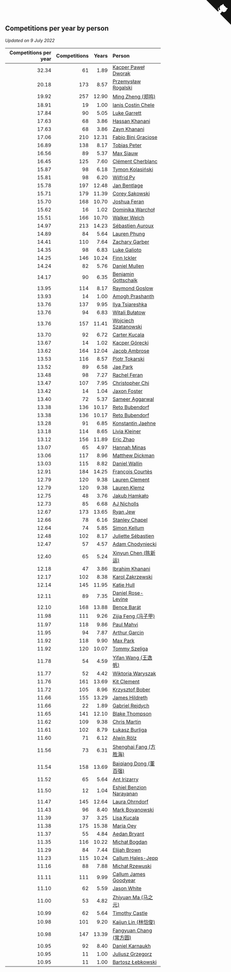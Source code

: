 ## Competitions per year by person

*Updated on  9 July 2022*

| Competitions per year | Competitions | Years | Person |
| ---: | ---: | ---: | :--- |
| 32.34 | 61 | 1.89 | [Kacper Paweł Dworak](https://www.worldcubeassociation.org/persons/2020DWOR01) |
| 20.18 | 173 | 8.57 | [Przemysław Rogalski](https://www.worldcubeassociation.org/persons/2013ROGA02) |
| 19.92 | 257 | 12.90 | [Ming Zheng (郑鸣)](https://www.worldcubeassociation.org/persons/2009ZHEN11) |
| 18.91 | 19 | 1.00 | [Ianis Costin Chele](https://www.worldcubeassociation.org/persons/2021CHEL01) |
| 17.84 | 90 | 5.05 | [Luke Garrett](https://www.worldcubeassociation.org/persons/2017GARR05) |
| 17.63 | 68 | 3.86 | [Hassan Khanani](https://www.worldcubeassociation.org/persons/2018KHAN26) |
| 17.63 | 68 | 3.86 | [Zayn Khanani](https://www.worldcubeassociation.org/persons/2018KHAN28) |
| 17.06 | 210 | 12.31 | [Fabio Bini Graciose](https://www.worldcubeassociation.org/persons/2010GRAC02) |
| 16.89 | 138 | 8.17 | [Tobias Peter](https://www.worldcubeassociation.org/persons/2014PETE03) |
| 16.56 | 89 | 5.37 | [Max Siauw](https://www.worldcubeassociation.org/persons/2017SIAU02) |
| 16.45 | 125 | 7.60 | [Clément Cherblanc](https://www.worldcubeassociation.org/persons/2014CHER05) |
| 15.87 | 98 | 6.18 | [Tymon Kolasiński](https://www.worldcubeassociation.org/persons/2016KOLA02) |
| 15.81 | 98 | 6.20 | [Wilfrid Py](https://www.worldcubeassociation.org/persons/2016PYWI01) |
| 15.78 | 197 | 12.48 | [Jan Bentlage](https://www.worldcubeassociation.org/persons/2010BENT01) |
| 15.71 | 179 | 11.39 | [Corey Sakowski](https://www.worldcubeassociation.org/persons/2011SAKO01) |
| 15.70 | 168 | 10.70 | [Joshua Feran](https://www.worldcubeassociation.org/persons/2011FERA01) |
| 15.62 | 16 | 1.02 | [Dominika Warchoł](https://www.worldcubeassociation.org/persons/2021WARC01) |
| 15.51 | 166 | 10.70 | [Walker Welch](https://www.worldcubeassociation.org/persons/2011WELC01) |
| 14.97 | 213 | 14.23 | [Sébastien Auroux](https://www.worldcubeassociation.org/persons/2008AURO01) |
| 14.89 | 84 | 5.64 | [Lauren Phung](https://www.worldcubeassociation.org/persons/2016PHUN02) |
| 14.41 | 110 | 7.64 | [Zachary Garber](https://www.worldcubeassociation.org/persons/2014GARB01) |
| 14.35 | 98 | 6.83 | [Luke Galioto](https://www.worldcubeassociation.org/persons/2015GALI02) |
| 14.25 | 146 | 10.24 | [Finn Ickler](https://www.worldcubeassociation.org/persons/2012ICKL01) |
| 14.24 | 82 | 5.76 | [Daniel Mullen](https://www.worldcubeassociation.org/persons/2016MULL04) |
| 14.17 | 90 | 6.35 | [Benjamin Gottschalk](https://www.worldcubeassociation.org/persons/2016GOTT01) |
| 13.95 | 114 | 8.17 | [Raymond Goslow](https://www.worldcubeassociation.org/persons/2014GOSL01) |
| 13.93 | 14 | 1.00 | [Amogh Prashanth](https://www.worldcubeassociation.org/persons/2021PRAS01) |
| 13.76 | 137 | 9.95 | [Ilya Tsiareshka](https://www.worldcubeassociation.org/persons/2012TERE01) |
| 13.76 | 94 | 6.83 | [Witali Bułatow](https://www.worldcubeassociation.org/persons/2015BUAT01) |
| 13.76 | 157 | 11.41 | [Wojciech Szatanowski](https://www.worldcubeassociation.org/persons/2011SZAT01) |
| 13.70 | 92 | 6.72 | [Carter Kucala](https://www.worldcubeassociation.org/persons/2015KUCA01) |
| 13.67 | 14 | 1.02 | [Kacper Górecki](https://www.worldcubeassociation.org/persons/2021GORE01) |
| 13.62 | 164 | 12.04 | [Jacob Ambrose](https://www.worldcubeassociation.org/persons/2010AMBR01) |
| 13.53 | 116 | 8.57 | [Piotr Tokarski](https://www.worldcubeassociation.org/persons/2013TOKA01) |
| 13.52 | 89 | 6.58 | [Jae Park](https://www.worldcubeassociation.org/persons/2015PARK24) |
| 13.48 | 98 | 7.27 | [Rachel Feran](https://www.worldcubeassociation.org/persons/2015FERA01) |
| 13.47 | 107 | 7.95 | [Christopher Chi](https://www.worldcubeassociation.org/persons/2014CHIC01) |
| 13.42 | 14 | 1.04 | [Jaxon Foster](https://www.worldcubeassociation.org/persons/2021FOST01) |
| 13.40 | 72 | 5.37 | [Sameer Aggarwal](https://www.worldcubeassociation.org/persons/2017AGGA01) |
| 13.38 | 136 | 10.17 | [Reto Bubendorf](https://www.worldcubeassociation.org/persons/2012BUBE01) |
| 13.38 | 136 | 10.17 | [Reto Bubendorf](https://www.worldcubeassociation.org/persons/2012BUBE01) |
| 13.28 | 91 | 6.85 | [Konstantin Jaehne](https://www.worldcubeassociation.org/persons/2015JAEH01) |
| 13.18 | 114 | 8.65 | [Livia Kleiner](https://www.worldcubeassociation.org/persons/2013KLEI03) |
| 13.12 | 156 | 11.89 | [Eric Zhao](https://www.worldcubeassociation.org/persons/2010ZHAO19) |
| 13.07 | 65 | 4.97 | [Hannah Minas](https://www.worldcubeassociation.org/persons/2017MINA04) |
| 13.06 | 117 | 8.96 | [Matthew Dickman](https://www.worldcubeassociation.org/persons/2013DICK01) |
| 13.03 | 115 | 8.82 | [Daniel Wallin](https://www.worldcubeassociation.org/persons/2013WALL03) |
| 12.91 | 184 | 14.25 | [François Courtès](https://www.worldcubeassociation.org/persons/2008COUR01) |
| 12.79 | 120 | 9.38 | [Lauren Clement](https://www.worldcubeassociation.org/persons/2013KLEM01) |
| 12.79 | 120 | 9.38 | [Lauren Klemz](https://www.worldcubeassociation.org/persons/2013KLEM01) |
| 12.75 | 48 | 3.76 | [Jakub Hamkało](https://www.worldcubeassociation.org/persons/2018HAMK01) |
| 12.73 | 85 | 6.68 | [AJ Nicholls](https://www.worldcubeassociation.org/persons/2015NICH04) |
| 12.67 | 173 | 13.65 | [Ryan Jew](https://www.worldcubeassociation.org/persons/2008JEWR01) |
| 12.66 | 78 | 6.16 | [Stanley Chapel](https://www.worldcubeassociation.org/persons/2016CHAP04) |
| 12.64 | 74 | 5.85 | [Simon Kellum](https://www.worldcubeassociation.org/persons/2016KELL12) |
| 12.48 | 102 | 8.17 | [Juliette Sébastien](https://www.worldcubeassociation.org/persons/2014SEBA01) |
| 12.47 | 57 | 4.57 | [Adam Chodyniecki](https://www.worldcubeassociation.org/persons/2017CHOD02) |
| 12.40 | 65 | 5.24 | [Xinyun Chen (陈新运)](https://www.worldcubeassociation.org/persons/2017CHEN36) |
| 12.18 | 47 | 3.86 | [Ibrahim Khanani](https://www.worldcubeassociation.org/persons/2018KHAN27) |
| 12.17 | 102 | 8.38 | [Karol Zakrzewski](https://www.worldcubeassociation.org/persons/2014ZAKR01) |
| 12.14 | 145 | 11.95 | [Katie Hull](https://www.worldcubeassociation.org/persons/2010HULL01) |
| 12.11 | 89 | 7.35 | [Daniel Rose-Levine](https://www.worldcubeassociation.org/persons/2015ROSE01) |
| 12.10 | 168 | 13.88 | [Bence Barát](https://www.worldcubeassociation.org/persons/2008BARA01) |
| 11.98 | 111 | 9.26 | [Zijia Feng (冯子甲)](https://www.worldcubeassociation.org/persons/2013FENG02) |
| 11.97 | 118 | 9.86 | [Paul Mahvi](https://www.worldcubeassociation.org/persons/2012MAHV01) |
| 11.95 | 94 | 7.87 | [Arthur Garcin](https://www.worldcubeassociation.org/persons/2014GARC27) |
| 11.92 | 118 | 9.90 | [Max Park](https://www.worldcubeassociation.org/persons/2012PARK03) |
| 11.92 | 120 | 10.07 | [Tommy Szeliga](https://www.worldcubeassociation.org/persons/2012SZEL01) |
| 11.78 | 54 | 4.59 | [Yifan Wang (王逸帆)](https://www.worldcubeassociation.org/persons/2017WANY29) |
| 11.77 | 52 | 4.42 | [Wiktoria Waryszak](https://www.worldcubeassociation.org/persons/2018WARY01) |
| 11.76 | 161 | 13.69 | [Kit Clement](https://www.worldcubeassociation.org/persons/2008CLEM01) |
| 11.72 | 105 | 8.96 | [Krzysztof Bober](https://www.worldcubeassociation.org/persons/2013BOBE01) |
| 11.66 | 155 | 13.29 | [James Hildreth](https://www.worldcubeassociation.org/persons/2009HILD01) |
| 11.66 | 22 | 1.89 | [Gabriel Rejdych](https://www.worldcubeassociation.org/persons/2020REJD01) |
| 11.65 | 141 | 12.10 | [Blake Thompson](https://www.worldcubeassociation.org/persons/2010THOM03) |
| 11.62 | 109 | 9.38 | [Chris Martin](https://www.worldcubeassociation.org/persons/2013MART03) |
| 11.61 | 102 | 8.79 | [Łukasz Burliga](https://www.worldcubeassociation.org/persons/2013BURL01) |
| 11.60 | 71 | 6.12 | [Alwin Rölz](https://www.worldcubeassociation.org/persons/2016ROLZ01) |
| 11.56 | 73 | 6.31 | [Shenghai Fang (方胜海)](https://www.worldcubeassociation.org/persons/2016FANG01) |
| 11.54 | 158 | 13.69 | [Baiqiang Dong (董百强)](https://www.worldcubeassociation.org/persons/2008DONG06) |
| 11.52 | 65 | 5.64 | [Ant Irizarry](https://www.worldcubeassociation.org/persons/2016IRIZ02) |
| 11.50 | 12 | 1.04 | [Eshiel Benzion Narayanan](https://www.worldcubeassociation.org/persons/2021NARA03) |
| 11.47 | 145 | 12.64 | [Laura Ohrndorf](https://www.worldcubeassociation.org/persons/2009OHRN01) |
| 11.43 | 96 | 8.40 | [Mark Boyanowski](https://www.worldcubeassociation.org/persons/2014BOYA01) |
| 11.39 | 37 | 3.25 | [Lisa Kucala](https://www.worldcubeassociation.org/persons/2019KUCA01) |
| 11.38 | 175 | 15.38 | [Maria Oey](https://www.worldcubeassociation.org/persons/2007OEYM01) |
| 11.37 | 55 | 4.84 | [Aedan Bryant](https://www.worldcubeassociation.org/persons/2017BRYA06) |
| 11.35 | 116 | 10.22 | [Michał Bogdan](https://www.worldcubeassociation.org/persons/2012BOGD01) |
| 11.29 | 84 | 7.44 | [Elijah Brown](https://www.worldcubeassociation.org/persons/2015BROW03) |
| 11.23 | 115 | 10.24 | [Callum Hales-Jepp](https://www.worldcubeassociation.org/persons/2012HALE01) |
| 11.16 | 88 | 7.88 | [Michał Rzewuski](https://www.worldcubeassociation.org/persons/2014RZEW01) |
| 11.11 | 111 | 9.99 | [Callum James Goodyear](https://www.worldcubeassociation.org/persons/2012GOOD02) |
| 11.10 | 62 | 5.59 | [Jason White](https://www.worldcubeassociation.org/persons/2016WHIT16) |
| 11.00 | 53 | 4.82 | [Zhiyuan Ma (马之元)](https://www.worldcubeassociation.org/persons/2017MAZH04) |
| 10.99 | 62 | 5.64 | [Timothy Castle](https://www.worldcubeassociation.org/persons/2016CAST48) |
| 10.98 | 101 | 9.20 | [Kaijun Lin (林恺俊)](https://www.worldcubeassociation.org/persons/2013LINK01) |
| 10.98 | 147 | 13.39 | [Fangyuan Chang (常方圆)](https://www.worldcubeassociation.org/persons/2009CHAN04) |
| 10.95 | 92 | 8.40 | [Daniel Karnaukh](https://www.worldcubeassociation.org/persons/2014KARN02) |
| 10.95 | 11 | 1.00 | [Juliusz Grzegorz](https://www.worldcubeassociation.org/persons/2021GRZE01) |
| 10.95 | 11 | 1.00 | [Bartosz Łebkowski](https://www.worldcubeassociation.org/persons/2021LEBK01) |


<a href="https://github.com/JustinTimeCuber/wca_statistics" class="github-corner" aria-label="View source on Github"><svg width="80" height="80" viewBox="0 0 250 250" style="fill:#151513; color:#fff; position: absolute; top: 0; border: 0; right: 0;" aria-hidden="true"><path d="M0,0 L115,115 L130,115 L142,142 L250,250 L250,0 Z"></path><path d="M128.3,109.0 C113.8,99.7 119.0,89.6 119.0,89.6 C122.0,82.7 120.5,78.6 120.5,78.6 C119.2,72.0 123.4,76.3 123.4,76.3 C127.3,80.9 125.5,87.3 125.5,87.3 C122.9,97.6 130.6,101.9 134.4,103.2" fill="currentColor" style="transform-origin: 130px 106px;" class="octo-arm"></path><path d="M115.0,115.0 C114.9,115.1 118.7,116.5 119.8,115.4 L133.7,101.6 C136.9,99.2 139.9,98.4 142.2,98.6 C133.8,88.0 127.5,74.4 143.8,58.0 C148.5,53.4 154.0,51.2 159.7,51.0 C160.3,49.4 163.2,43.6 171.4,40.1 C171.4,40.1 176.1,42.5 178.8,56.2 C183.1,58.6 187.2,61.8 190.9,65.4 C194.5,69.0 197.7,73.2 200.1,77.6 C213.8,80.2 216.3,84.9 216.3,84.9 C212.7,93.1 206.9,96.0 205.4,96.6 C205.1,102.4 203.0,107.8 198.3,112.5 C181.9,128.9 168.3,122.5 157.7,114.1 C157.9,116.9 156.7,120.9 152.7,124.9 L141.0,136.5 C139.8,137.7 141.6,141.9 141.8,141.8 Z" fill="currentColor" class="octo-body"></path></svg></a><style>.github-corner:hover .octo-arm{animation:octocat-wave 560ms ease-in-out}@keyframes octocat-wave{0%,100%{transform:rotate(0)}20%,60%{transform:rotate(-25deg)}40%,80%{transform:rotate(10deg)}}@media (max-width:500px){.github-corner:hover .octo-arm{animation:none}.github-corner .octo-arm{animation:octocat-wave 560ms ease-in-out}}</style>
